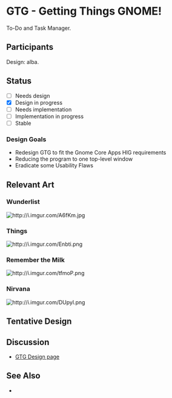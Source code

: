 # GTG - Getting Things GNOME!

To-Do and Task Manager.

## Participants

Design: alba.

## Status

- [ ] Needs design
- [x] Design in progress
- [ ] Needs implementation
- [ ] Implementation in progress
- [ ] Stable

### Design Goals

- Redesign GTG to fit the Gnome Core Apps HIG requirements
- Reducing the program to one top-level window
- Eradicate some Usability Flaws

## Relevant Art

### Wunderlist

![](http://i.imgur.com/A6fKm.jpg "http://i.imgur.com/A6fKm.jpg")

### Things

![](http://i.imgur.com/Enbti.png "http://i.imgur.com/Enbti.png")

### Remember the Milk

![](http://i.imgur.com/tfmoP.png "http://i.imgur.com/tfmoP.png")

### Nirvana

![](http://i.imgur.com/DUpyl.png "http://i.imgur.com/DUpyl.png")

## Tentative Design

## Discussion

- [GTG Design page](design)

## See Also

- 

